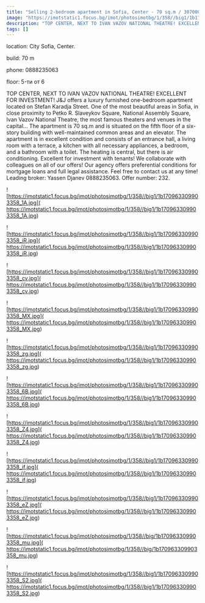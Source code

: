 ```yaml
---
title: "Selling 2-bedroom apartment in Sofia, Center - 70 sq.m / 307000 EUR :: imot.bg Ad"
image: "https://imotstatic1.focus.bg/imot/photosimotbg/1/358//big1/1b170963309903358_sm.jpg"
description: "TOP CENTER, NEXT TO IVAN VAZOV NATIONAL THEATRE! EXCELLENT FOR INVESTMENT! J&J offers a luxury furnished one-bedroom apartment located on Stefan Karadja Street. One of the most beautiful areas in Sofia, in close proximity to Petko R. Slaveykov Square, National Assembly Square, Ivan Vazov National Theatre, the most famous theaters and venues in the capital... The apartment is 70 sq.m and is situated on the fifth floor of a six-story building with well-maintained common areas and an elevator. The apartment is in excellent condition and consists of an entrance hall, a living room with a terrace, a kitchen with all necessary appliances, a bedroom, and a bathroom with a toilet. The heating is central, but there is air conditioning. Excellent for investment with tenants! We collaborate with colleagues on all of our offers! Our agency offers preferential conditions for mortgage loans and full legal assistance. Feel free to contact us at any time! Leading broker: Yassen Djanev 0888235063. Offer number: 232."
tags: []
---
```


location: City Sofia, Center.

build: 70 m

phone: 0888235063

floor: 5-ти от 6

TOP CENTER, NEXT TO IVAN VAZOV NATIONAL THEATRE! EXCELLENT FOR INVESTMENT! J&J offers a luxury furnished one-bedroom apartment located on Stefan Karadja Street. One of the most beautiful areas in Sofia, in close proximity to Petko R. Slaveykov Square, National Assembly Square, Ivan Vazov National Theatre, the most famous theaters and venues in the capital... The apartment is 70 sq.m and is situated on the fifth floor of a six-story building with well-maintained common areas and an elevator. The apartment is in excellent condition and consists of an entrance hall, a living room with a terrace, a kitchen with all necessary appliances, a bedroom, and a bathroom with a toilet. The heating is central, but there is air conditioning. Excellent for investment with tenants! We collaborate with colleagues on all of our offers! Our agency offers preferential conditions for mortgage loans and full legal assistance. Feel free to contact us at any time! Leading broker: Yassen Djanev 0888235063. Offer number: 232.


![https://imotstatic1.focus.bg/imot/photosimotbg/1/358//big1/1b170963309903358_1A.jpg]( https://imotstatic1.focus.bg/imot/photosimotbg/1/358//big1/1b170963309903358_1A.jpg)


![https://imotstatic1.focus.bg/imot/photosimotbg/1/358//big1/1b170963309903358_iR.jpg]( https://imotstatic1.focus.bg/imot/photosimotbg/1/358//big1/1b170963309903358_iR.jpg)


![https://imotstatic1.focus.bg/imot/photosimotbg/1/358//big1/1b170963309903358_cv.jpg]( https://imotstatic1.focus.bg/imot/photosimotbg/1/358//big1/1b170963309903358_cv.jpg)


![https://imotstatic1.focus.bg/imot/photosimotbg/1/358//big1/1b170963309903358_MX.jpg]( https://imotstatic1.focus.bg/imot/photosimotbg/1/358//big1/1b170963309903358_MX.jpg)


![https://imotstatic1.focus.bg/imot/photosimotbg/1/358//big1/1b170963309903358_zg.jpg]( https://imotstatic1.focus.bg/imot/photosimotbg/1/358//big1/1b170963309903358_zg.jpg)


![https://imotstatic1.focus.bg/imot/photosimotbg/1/358//big1/1b170963309903358_6B.jpg]( https://imotstatic1.focus.bg/imot/photosimotbg/1/358//big1/1b170963309903358_6B.jpg)


![https://imotstatic1.focus.bg/imot/photosimotbg/1/358//big1/1b170963309903358_Z4.jpg]( https://imotstatic1.focus.bg/imot/photosimotbg/1/358//big1/1b170963309903358_Z4.jpg)


![https://imotstatic1.focus.bg/imot/photosimotbg/1/358//big1/1b170963309903358_if.jpg]( https://imotstatic1.focus.bg/imot/photosimotbg/1/358//big1/1b170963309903358_if.jpg)


![https://imotstatic1.focus.bg/imot/photosimotbg/1/358//big1/1b170963309903358_eZ.jpg]( https://imotstatic1.focus.bg/imot/photosimotbg/1/358//big1/1b170963309903358_eZ.jpg)


![https://imotstatic1.focus.bg/imot/photosimotbg/1/358//big/1b170963309903358_mu.jpg]( https://imotstatic1.focus.bg/imot/photosimotbg/1/358//big/1b170963309903358_mu.jpg)


![https://imotstatic1.focus.bg/imot/photosimotbg/1/358//big1/1b170963309903358_S2.jpg]( https://imotstatic1.focus.bg/imot/photosimotbg/1/358//big1/1b170963309903358_S2.jpg)



